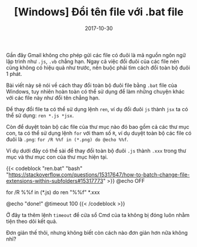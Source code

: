 ﻿---
title: "[Windows] Đổi tên file với .bat file"
slug: sql-test-data
date: 2017-10-30
categories:
- Lập Trình
- Terminal
tags:
- .bat
keywords:
- Windows bat file
- change file name
autoThumbnailImage: true
thumbnailImagePosition: left
thumbnailImage: //res.cloudinary.com/dominhhai/image/upload/code/terminal.jpg
metaAlignment: center
---
Gần đây Gmail không cho phép gửi các file có đuôi là mã nguồn ngôn ngữ lập trình như `.js`, `.vb` chẳng hạn.
Ngay cả việc đổi đuôi của các file nén cũng không có hiệu quả như trước, nên buộc phải tìm cách đổi toàn bộ đuôi 1 phát.

Bài viết này sẽ nói về cách thay đổi toàn bộ đuôi file bằng `.bat` file của Windows, tuy nhiên hoàn toàn có thể sử dụng để làm những chuyện khác với các file này như đổi tên chẳng hạn.

Để thay đổi file ta có thể sử dụng lệnh `ren`, ví dụ đổi đuôi `js` thành `jsx` ta có thể sử dụng: `ren *.js *jsx`.


Còn để duyệt toàn bộ các file của thư mục nào đó bao gồm cả các thư mục con, ta có thể sử dụng lệnh `for` với tham số `R`, ví dụ duyệt toàn bộ các file có đuôi là `.png`: `for /R %%f in (*.png) do @echo %%f`.

Ví dụ dưới đây có thể sài để thay đổi toàn bộ đuôi `.js` thành `.xxx` trong thư mục và thư mục con của thư mục hiện tại.

{{< codeblock  "ren.bat" "bash" "https://stackoverflow.com/questions/15317647/how-to-batch-change-file-extensions-within-subfolders#15317773" >}}
@echo OFF

for /R %%f in (*.js) do ren "%%f" *.xxx

@echo "done!"
@timeout 100
{{< /codeblock >}}

Ở đây ta thêm lệnh `timeout` để cửa sổ Cmd của ta không bị đóng luôn nhằm tiện theo dõi kết quả.

Đơn giản thế thôi, nhưng không biết còn cách nào đơn giản hơn nữa không nhỉ?
